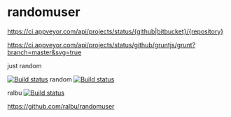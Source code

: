 randomuser
==========
https://ci.appveyor.com/api/projects/status/{github|bitbucket}/{repository}

https://ci.appveyor.com/api/projects/status/github/gruntjs/grunt?branch=master&svg=true

just random


[![Build status](https://ci.appveyor.com/api/projects/status/3mmmskfrqt74aijh/branch/v2?svg=true)](https://ci.appveyor.com/project/SpecFlow/specflow/branch/v2)
random
[![Build status](https://ci.appveyor.com/api/projects/status/github/randomuser)](https://ci.appveyor.com/api/projects/status/github/randomuser)


ralbu
[![Build status](https://ci.appveyor.com/api/projects/status/github/ralbu/randomuser)](https://ci.appveyor.com/api/projects/status/github/ralbu/randomuser)


https://github.com/ralbu/randomuser